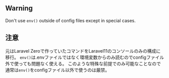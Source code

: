 ## Warning

Don't use `env()` outside of config files except in special cases.

## 注意

元はLaravel Zeroで作っていたコマンドをLaravel11のコンソールのみの構成に移行。
`env()`は.envファイルではなく環境変数からのみ読むのでconfigファイル外で使っても問題なく使える。
このような特殊な前提でのみ可能なことなので通常は`env()`をconfigファイル以外で使うのは厳禁。
